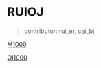 # RUIOJ

> contributor: rui_er, cai_bj

[M1000](https://2018200702131313.github.io/RUIOJ/M1000)

[OI1000](https://2018200702131313.github.io/RUIOJ/OI1000)
